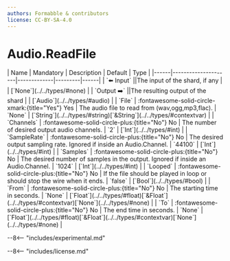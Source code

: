 ```yaml
---
authors: Formabble & contributors
license: CC-BY-SA-4.0
---
```



# Audio.ReadFile

<div class="sh-parameters" markdown="1">
| Name | Mandatory | Description | Default | Type |
|------|---------------------|-------------|---------|------|
| `⬅️ Input` ||The input of the shard, if any | | [`None`](../../types/#none) |
| `Output ➡️` ||The resulting output of the shard | | [`Audio`](../../types/#audio) |
| `File` | :fontawesome-solid-circle-xmark:{title="Yes"} Yes  | The audio file to read from (wav,ogg,mp3,flac). | `None` | [`String`](../../types/#string)[`&String`](../../types/#contextvar) |
| `Channels` | :fontawesome-solid-circle-plus:{title="No"} No  | The number of desired output audio channels. | `2` | [`Int`](../../types/#int) |
| `SampleRate` | :fontawesome-solid-circle-plus:{title="No"} No  | The desired output sampling rate. Ignored if inside an Audio.Channel. | `44100` | [`Int`](../../types/#int) |
| `Samples` | :fontawesome-solid-circle-plus:{title="No"} No  | The desired number of samples in the output. Ignored if inside an Audio.Channel. | `1024` | [`Int`](../../types/#int) |
| `Looped` | :fontawesome-solid-circle-plus:{title="No"} No  | If the file should be played in loop or should stop the wire when it ends. | `false` | [`Bool`](../../types/#bool) |
| `From` | :fontawesome-solid-circle-plus:{title="No"} No  | The starting time in seconds. | `None` | [`Float`](../../types/#float)[`&Float`](../../types/#contextvar)[`None`](../../types/#none) |
| `To` | :fontawesome-solid-circle-plus:{title="No"} No  | The end time in seconds. | `None` | [`Float`](../../types/#float)[`&Float`](../../types/#contextvar)[`None`](../../types/#none) |

</div>

--8<-- "includes/experimental.md"



--8<-- "includes/license.md"


